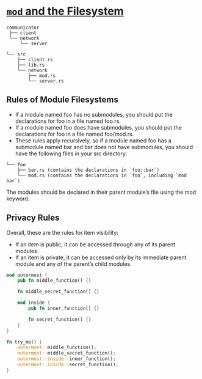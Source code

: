 # [`mod` and the Filesystem](https://doc.rust-lang.org/book/second-edition/ch07-01-mod-and-the-filesystem.html#module-definitions)

```
communicator
 ├── client
 └── network
     └── server
```

```
└── src
    ├── client.rs
    ├── lib.rs
    └── network
        ├── mod.rs
        └── server.rs
```

## Rules of Module Filesystems
- If a module named foo has no submodules, you should put the declarations for foo in a file named foo.rs.
- If a module named foo does have submodules, you should put the declarations for foo in a file named foo/mod.rs.
- These rules apply recursively, so if a module named foo has a submodule named bar and bar does not have submodules, you should have the following files in your src directory:
```
└── foo
    ├── bar.rs (contains the declarations in `foo::bar`)
    └── mod.rs (contains the declarations in `foo`, including `mod bar`)
```
The modules should be declared in their parent module’s file using the mod keyword.


## Privacy Rules
Overall, these are the rules for item visibility:
- If an item is public, it can be accessed through any of its parent modules.
- If an item is private, it can be accessed only by its immediate parent module and any of the parent’s child modules.

```rust
mod outermost {
    pub fn middle_function() {}

    fn middle_secret_function() {}

    mod inside {
        pub fn inner_function() {}

        fn secret_function() {}
    }
}

fn try_me() {
    outermost::middle_function();
    outermost::middle_secret_function();
    outermost::inside::inner_function();
    outermost::inside::secret_function();
}
```
